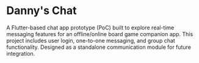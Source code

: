 # Danny's Chat
A Flutter-based chat app prototype (PoC) built to explore real-time messaging features for an offline/online board game companion app. This project includes user login, one-to-one messaging, and group chat functionality. Designed as a standalone communication module for future integration.
